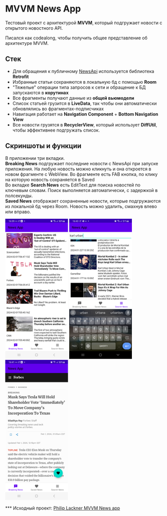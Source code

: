 # MVVM News App 

Тестовый проект с архитектурой **MVVM**, который подгружает новости с открытого новостного API. 

Писался как codealong, чтобы получить общее представление об архитектуре MVVM.


## Стек
- Для обращения к публичному [NewsApi](https://newsapi.org/) используется библиотека **Retrofit**
- Избранные статьи сохраняются в локальную бд с помощью **Room**
- "Тяжелые" операции типа запросов к сети и обращение к БД запускаются в **корутинах**
- Все фрагменты получают данные из **общей вьюмодели** 
- Список статьей грузится в **LiveData**, так чтобы они автоматически обновлялись во фрагментах-подписчиках
- Навигация работает на **Navigation Component** + **Bottom Navigation View**
- Все новости грузятся в **RecyclerView**, который использует **DiffUtil**, чтобы эффективнее подгружать список.
 
## Скриншоты и функции

В приложении три вкладки. <br/>
**Вreaking News** подгружает последние новости с NewsApi при запуске приложения. На любую новость можно кликнуть и она откроется в новом фрагменте с WebView. Во фрагменте есть FAB кнопка, по клику на которую новость сохраняется в Saved <br/>
Во вкладке **Search News** есть EditText для поиска новостей по ключевым словам. Поиск выполняется автоматически, с задержкой в полсекунды. <br/>
**Saved News** отображает сохраненные новости, которые подгружаются из локальной бд через Room. Новость можно удалить, смахнув влево или вправо.

<img src="screenshots/BreakingNewsFragment.png" style="width:200px;"/>
<img src="screenshots/SearchNewsFragment.png" style="width:200px;"/>
<img src="screenshots/ArticleFragment.png" style="width:200px;"/>


*** Исходный проект: [Philip Lackner MVVM News app](https://www.youtube.com/playlist?list=PLQkwcJG4YTCRF8XiCRESq1IFFW8COlxYJ)